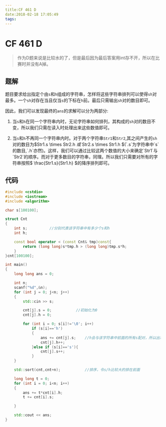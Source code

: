 ```yaml
---
title:CF 461 D
date:2018-02-18 17:05:49
tags:
---
```


# CF 461 D

> 作为D题来说是比较水的了，但是最后因为最后答案用int存不开，所以在比赛时并没有A掉。

<!--more-->

## 题解

题目要求给出指定个由`s`和`h`组成的字符串，怎样将这些字符串排列可以使得`sh`对最多。一个`sh`对存在当且仅当`s`的下标在`h`前。最后只需输出`sh`对的数目即可。

因此，我们可以发现最终的`ans`的求解可以分为两部分:

1. 当`s`和`h`在同一个字符串内时，无论字符串如何排列，其构成的`sh`对的数目不变，所以我们只需在读入时处理出来这些数值即可。

2. 当`s`和`h`不再同一个字符串内时。对于两个字符串`Str1`和`Str2`,其之间产生的`sh`对的数目为$Str1.s \times Str2.h $或$ Str2.s \times Str1.h $(`.s`为字符串中`s`的数目,`.h`亦然)。这样，我们可以通过比较这两个数值的大小来确定`Str1`与`Str2`的顺序。而对于更多数目的字符串，同理。所以我们只需要对所有的字符串按照$ \frac{Str1.s}{Str1.h} $的降序排列即可。

## 代码
```C++
#include <cstdio>
#include <iostream>
#include <algorithm>

char s[100100];

struct Cnt
{
	int s;			//分别代表该字符串中有多少个s和h
	int h;

	const bool operator < (const Cnt& tmp)const{
		return (long long)s*tmp.h > (long long)tmp.s*h;
	}
}cnt[100100];

int main()
{
	long long ans = 0;

	int n;
	scanf("%d",&n);
	for (int j = 0; j<n; j++)
	{
		std::cin >> s;

		cnt[j].s = 0;			//初始化为0
		cnt[j].h = 0;

		for (int i = 0; s[i]!='\0'; i++)
			if (s[i]=='h')
			{
				ans += cnt[j].s;	//h会与该字符串中前面的所有s配对，所以出现h是答案会加cnt[j].s
				cnt[j].h++;
			}else if (s[i]=='s'){
				cnt[j].s++;
			}
	}

	std::sort(cnt,cnt+n);			//排序，令s/h比较大的排在前面

	long long t = 0;
	for (int i = 0; i<n; i++)
	{
		ans += t*cnt[i].h;
		t += cnt[i].s;

	}

	std::cout << ans;
}
```